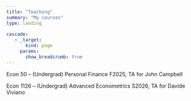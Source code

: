 ```yaml
---
title: "Teaching"
summary: "My courses"
type: landing
 
cascade:
   - _target:
       kind: page
     params:
       show_breadcrumb: true
---
```

 
Econ 50 – (Undergrad) Personal Finance F2025, TA for John Campbell
 
Econ 1126 – (Undergrad) Advanced Econometrics S2026, TA for Davide Viviano

